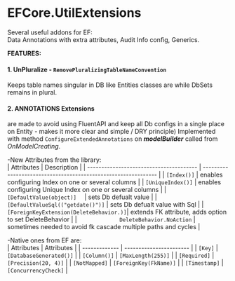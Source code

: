 # EFCore.UtilExtensions
Several useful addons for EF:  
Data Annotations with extra attributes, Audit Info config, Generics.

**FEATURES:**

#### 1. **UnPluralize** - `RemovePluralizingTableNameConvention`
Keeps table names singular in DB like Entities classes are while DbSets remains in plural.

#### 2. ANNOTATIONS Extensions  
are made to avoid using FluentAPI and keep all Db configs in a single place on Entity - makes it more clear and simple / DRY principle)
Implemented with method `ConfigureExtendedAnnotations` on ***modelBuilder*** called from *OnModelCreating*.
    
-New Attributes from the library:  
| Attributes                              | Description                                                    |
| --------------------------------------- | -------------------------------------------------------------- |
| `[Index()]`                             | enables configuring Index on one or several columns            |
| `[UniqueIndex()]`                       | enables configuring Unique Index on one or several columns     |
| `[DefaultValue(object)]  `              | sets Db defualt value                                          |
| `[DefaultValueSql(("getdate()")]`       | sets Db defualt value with Sql                                 |
| `[ForeignKeyExtension(DeleteBehavior.)]`| extends FK attribute, adds option to set DeleteBehavior        |
| `             DeleteBehavior.NoAction`  | sometimes needed to avoid fk cascade multiple paths and cycles |

-Native ones from EF are:  
| Attributes    | Attributes              |
| ------------- | ----------------------- |
| `[Key]`       | `[DatabaseGenerated()]` |
| `[Column()]`  | `[MaxLength(255)]`      |
| `[Required]`  | `[Precision(20, 4)]`    |
| `[NotMapped]` | `[ForeignKey(FkName)]`  |
| `[Timestamp]` | `[ConcurrencyCheck]`    |
